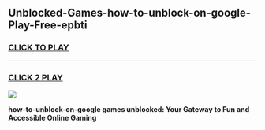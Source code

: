 
## Unblocked-Games-how-to-unblock-on-google-Play-Free-epbti
<h3>
<a href="https://premium76.site?title=how-to-unblock-on-google&ref=20M">CLICK TO PLAY</a></h3>
<hr>

<h3>
<a href="https://premium76.site?title=how-to-unblock-on-google&ref=20M">CLICK 2 PLAY</a>
  
</h3>

<a href="https://premium76.site?title=how-to-unblock-on-google&ref=19M"><img src="https://clearcache.store/games.png"></a>


**how-to-unblock-on-google games unblocked: Your Gateway to Fun and Accessible Online Gaming**
